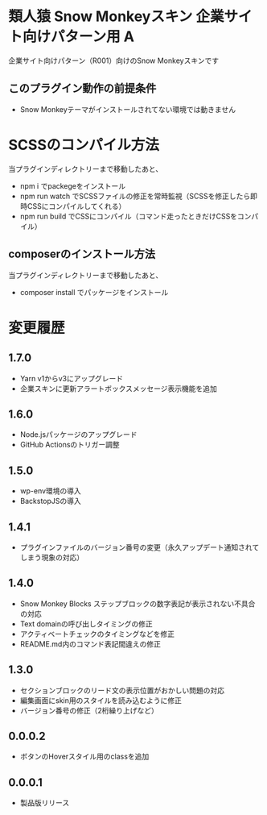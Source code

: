 # 類人猿 Snow Monkeyスキン 企業サイト向けパターン用 A
企業サイト向けパターン（R001）向けのSnow Monkeyスキンです

## このプラグイン動作の前提条件
- Snow Monkeyテーマがインストールされてない環境では動きません

# SCSSのコンパイル方法
当プラグインディレクトリーまで移動したあと、

- npm i でpackegeをインストール
- npm run watch でSCSSファイルの修正を常時監視（SCSSを修正したら即時CSSにコンパイルしてくれる）
- npm run build でCSSにコンパイル（コマンド走ったときだけCSSをコンパイル）

## composerのインストール方法
当プラグインディレクトリーまで移動したあと、

- composer install でパッケージをインストール

# 変更履歴
## 1.7.0
- Yarn v1からv3にアップグレード
- 企業スキンに更新アラートボックスメッセージ表示機能を追加
## 1.6.0
- Node.jsパッケージのアップグレード
- GitHub Actionsのトリガー調整
## 1.5.0
- wp-env環境の導入
- BackstopJSの導入

## 1.4.1
- プラグインファイルのバージョン番号の変更（永久アップデート通知されてしまう現象の対応）

## 1.4.0
- Snow Monkey Blocks ステップブロックの数字表記が表示されない不具合の対応
- Text domainの呼び出しタイミングの修正
- アクティベートチェックのタイミングなどを修正
- README.md内のコマンド表記間違えの修正

## 1.3.0
- セクションブロックのリード文の表示位置がおかしい問題の対応
- 編集画面にskin用のスタイルを読み込むように修正
- バージョン番号の修正（2桁繰り上げなど）

## 0.0.0.2
- ボタンのHoverスタイル用のclassを追加

## 0.0.0.1
- 製品版リリース

